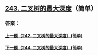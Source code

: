 ## [243. 二叉树的最大深度](https://leetcode-cn.com/problems/merge-two-sorted-lists/)（简单）





### 答案：



#### [上一题（242. 二叉树的最大深度）(简单)](https://github.com/sdwwld/leetCode/blob/master/src/main/java/com/wld/java/leetcode/leetCode0242.md)

#### [下一题（244. 二叉树的最大深度）(简单)](https://github.com/sdwwld/leetCode/blob/master/src/main/java/com/wld/java/leetcode/leetCode0244.md)